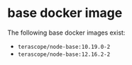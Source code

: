 # base docker image

The following base docker images exist:

- `terascope/node-base:10.19.0-2`
- `terascope/node-base:12.16.2-2`
